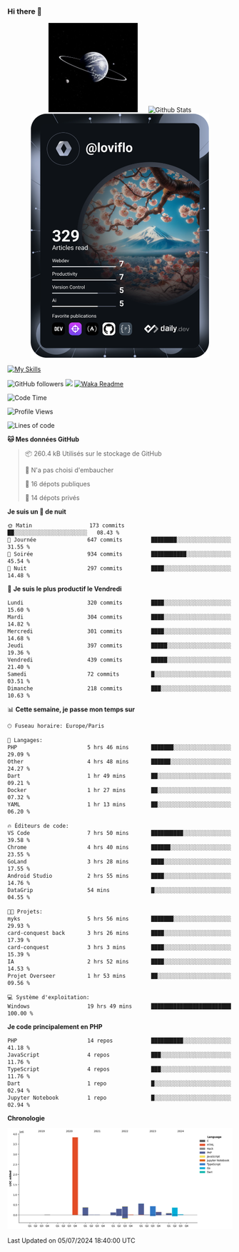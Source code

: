 ### Hi there 👋

<p align="center">
  <img src="https://github.com/Loviflo/Loviflo/blob/main/img/portrait.jpg" alt="Loviflo" height="200" style="margin-right: 20px"/>
  <img src="https://github-readme-stats.vercel.app/api?username=Loviflo&show_icons=true&theme=graywhite" alt="Github Stats" />
  <a href="https://app.daily.dev/loviflo"><img src="https://github.com/loviflo/loviflo/blob/main/devcard.svg" width="400" alt="Loviflo's Dev Card"/></a>
</p>

[![My Skills](https://skillicons.dev/icons?i=php,laravel,symfony,dotnet,cs,nodejs,mysql,postgres,js,ts,html,css,sass,angular,react,electron,docker,webpack,vscode,figma,git,github,gitlab,nginx,postman&perline=5)](https://skillicons.dev)

![GitHub followers](https://img.shields.io/github/followers/Loviflo?label=Follow&style=social)
![](https://visitor-badge.glitch.me/badge?page_id=Loviflo.Loviflo)
[![Waka Readme](https://github.com/Loviflo/Loviflo/actions/workflows/update-stats.yml/badge.svg)](https://github.com/Loviflo/Loviflo/actions/workflows/update-stats.yml)

<!--START_SECTION:waka-->
![Code Time](http://img.shields.io/badge/Code%20Time-2%2C245%20hrs%2014%20mins-blue)

![Profile Views](http://img.shields.io/badge/Vues%20du%20profil-2-blue)

![Lines of code](https://img.shields.io/badge/Depuis%20Hello%20World%2C%20j%27ai%20%C3%A9crit-6.6%20million%20Lignes%20de%20code-blue)

**🐱 Mes données GitHub** 

> 📦 260.4 kB Utilisés sur le stockage de GitHub 
 > 
> 🚫 N'a pas choisi d'embaucher
 > 
> 📜 16 dépots publiques 
 > 
> 🔑 14 dépots privés 
 > 
**Je suis un 🦉 de nuit** 

```text
🌞 Matin                  173 commits         ██░░░░░░░░░░░░░░░░░░░░░░░   08.43 % 
🌆 Journée                647 commits         ████████░░░░░░░░░░░░░░░░░   31.55 % 
🌃 Soirée                 934 commits         ███████████░░░░░░░░░░░░░░   45.54 % 
🌙 Nuit                   297 commits         ████░░░░░░░░░░░░░░░░░░░░░   14.48 % 
```
📅 **Je suis le plus productif le Vendredi** 

```text
Lundi                    320 commits         ████░░░░░░░░░░░░░░░░░░░░░   15.60 % 
Mardi                    304 commits         ████░░░░░░░░░░░░░░░░░░░░░   14.82 % 
Mercredi                 301 commits         ████░░░░░░░░░░░░░░░░░░░░░   14.68 % 
Jeudi                    397 commits         █████░░░░░░░░░░░░░░░░░░░░   19.36 % 
Vendredi                 439 commits         █████░░░░░░░░░░░░░░░░░░░░   21.40 % 
Samedi                   72 commits          █░░░░░░░░░░░░░░░░░░░░░░░░   03.51 % 
Dimanche                 218 commits         ███░░░░░░░░░░░░░░░░░░░░░░   10.63 % 
```


📊 **Cette semaine, je passe mon temps sur** 

```text
🕑︎ Fuseau horaire: Europe/Paris

💬 Langages: 
PHP                      5 hrs 46 mins       ███████░░░░░░░░░░░░░░░░░░   29.09 % 
Other                    4 hrs 48 mins       ██████░░░░░░░░░░░░░░░░░░░   24.27 % 
Dart                     1 hr 49 mins        ██░░░░░░░░░░░░░░░░░░░░░░░   09.21 % 
Docker                   1 hr 27 mins        ██░░░░░░░░░░░░░░░░░░░░░░░   07.32 % 
YAML                     1 hr 13 mins        ██░░░░░░░░░░░░░░░░░░░░░░░   06.20 % 

🔥 Éditeurs de code: 
VS Code                  7 hrs 50 mins       ██████████░░░░░░░░░░░░░░░   39.58 % 
Chrome                   4 hrs 40 mins       ██████░░░░░░░░░░░░░░░░░░░   23.55 % 
GoLand                   3 hrs 28 mins       ████░░░░░░░░░░░░░░░░░░░░░   17.55 % 
Android Studio           2 hrs 55 mins       ████░░░░░░░░░░░░░░░░░░░░░   14.76 % 
DataGrip                 54 mins             █░░░░░░░░░░░░░░░░░░░░░░░░   04.55 % 

🐱‍💻 Projets: 
myks                     5 hrs 56 mins       ███████░░░░░░░░░░░░░░░░░░   29.93 % 
card-conquest back       3 hrs 26 mins       ████░░░░░░░░░░░░░░░░░░░░░   17.39 % 
card-conquest            3 hrs 3 mins        ████░░░░░░░░░░░░░░░░░░░░░   15.39 % 
IA                       2 hrs 52 mins       ████░░░░░░░░░░░░░░░░░░░░░   14.53 % 
Projet Overseer          1 hr 53 mins        ██░░░░░░░░░░░░░░░░░░░░░░░   09.56 % 

💻 Système d'exploitation: 
Windows                  19 hrs 49 mins      █████████████████████████   100.00 % 
```

**Je code principalement en PHP** 

```text
PHP                      14 repos            ██████████░░░░░░░░░░░░░░░   41.18 % 
JavaScript               4 repos             ███░░░░░░░░░░░░░░░░░░░░░░   11.76 % 
TypeScript               4 repos             ███░░░░░░░░░░░░░░░░░░░░░░   11.76 % 
Dart                     1 repo              █░░░░░░░░░░░░░░░░░░░░░░░░   02.94 % 
Jupyter Notebook         1 repo              █░░░░░░░░░░░░░░░░░░░░░░░░   02.94 % 
```



**Chronologie**

![Lines of Code chart](https://raw.githubusercontent.com/Loviflo/Loviflo/main/assets/bar_graph.png)


 Last Updated on 05/07/2024 18:40:00 UTC
<!--END_SECTION:waka-->
